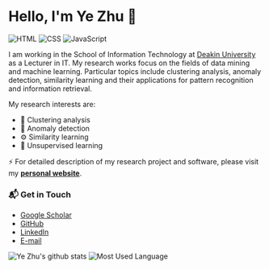 # Hello, I'm Ye Zhu 👋

![HTML](https://img.shields.io/badge/Matlab-Expert-orange)
![CSS](https://img.shields.io/badge/Python-Expert-blue)
![JavaScript](https://img.shields.io/badge/R-Expert-yellow) 

I am working in the School of Information Technology at [Deakin University](https://www.deakin.edu.au/about-deakin/people/ye-zhu) as a Lecturer in IT. My research works focus on the fields of data mining and machine learning. Particular topics include clustering analysis, anomaly detection, similarity learning and their applications for pattern recognition and information retrieval. 

My research interests are:
- 🔭 Clustering analysis
- 👻 Anomaly detection
- ⚙️ Similarity learning
- 👯 Unsupervised learning

⚡️ For detailed description of my research project and software, please visit my [**personal website**](https://yezhu.com.au/).

### 📬 Get in Touch

- [Google Scholar](https://scholar.google.com/citations?user=QxRHA48AAAAJ&hl)
- [GitHub](https://github.com/zhuye88) 
- [LinkedIn](https://www.linkedin.com/in/yalezhu/)
- [E-mail](ye.zhu@deakin.edu.au)

![Ye Zhu's github stats](https://github-readme-stats.vercel.app/api?username=zhuye88&show_icons=true&hide_border=true)
![Most Used Language](https://github-readme-stats.vercel.app/api/top-langs/?username=zhuye88&layout=compact&theme=buefy)
